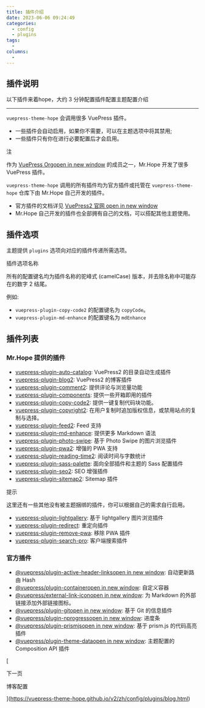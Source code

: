 ```yaml
---
title: 插件介绍
date: 2023-06-06 09:24:49
categories: 
  - config
  - plugins
tags: 
  - 
columns: 
  - 
---
```


## 插件说明
以下插件来着hope，大约 3 分钟配置插件配置主题配置介绍

---

`vuepress-theme-hope` 会调用很多 VuePress 插件。

- 一些插件会自动启用，如果你不需要，可以在主题选项中将其禁用;
- 一些插件只有你在进行必要配置后才会启用。

注

作为 [VuePress Orgopen in new window](https://github.com/orgs/vuepress/people) 的成员之一，Mr.Hope 开发了很多 VuePress 插件。

`vuepress-theme-hope` 调用的所有插件均为官方插件或托管在 `vuepress-theme-hope` 仓库下由 Mr.Hope 自己开发的插件。

- 官方插件的文档详见 [VuePress2 官网 open in new window](https://vuejs.press/zh/)
- Mr.Hope 自己开发的插件也全部拥有自己的文档，可以搭配其他主题使用。

## 插件选项

主题提供 `plugins` 选项向对应的插件传递所需选项。

插件选项名称

所有的配置键名均为插件名称的驼峰式 (camelCase) 版本，并去除名称中可能存在的数字 2 结尾。

例如:

- `vuepress-plugin-copy-code2` 的配置键名为 `copyCode`。
- `vuepress-plugin-md-enhance` 的配置键名为 `mdEnhance`

## 插件列表

### Mr.Hope 提供的插件

- [vuepress-plugin-auto-catalog](https://vuepress-theme-hope.github.io/v2/auto-catalog/zh/): VuePress2 的目录自动生成插件
- [vuepress-plugin-blog2](https://vuepress-theme-hope.github.io/v2/blog/zh/): VuePress2 的博客插件
- [vuepress-plugin-comment2](https://vuepress-theme-hope.github.io/v2/comment/zh/): 提供评论与浏览量功能
- [vuepress-plugin-components](https://vuepress-theme-hope.github.io/v2/components/zh/): 提供一些开箱即用的插件
- [vuepress-plugin-copy-code2](https://vuepress-theme-hope.github.io/v2/copy-code/zh/): 提供一键复制代码块功能。
- [vuepress-plugin-copyright2](https://vuepress-theme-hope.github.io/v2/copyright/zh/): 在用户复制时追加版权信息，或禁用站点的复制与选择。
- [vuepress-plugin-feed2](https://vuepress-theme-hope.github.io/v2/feed/zh/): Feed 支持
- [vuepress-plugin-md-enhance](https://vuepress-theme-hope.github.io/v2/md-enhance/zh/): 提供更多 Markdown 语法
- [vuepress-plugin-photo-swipe](https://vuepress-theme-hope.github.io/v2/photo-swipe/zh/): 基于 Photo Swipe 的图片浏览插件
- [vuepress-plugin-pwa2](https://vuepress-theme-hope.github.io/v2/pwa/zh/): 增强的 PWA 支持
- [vuepress-plugin-reading-time2](https://vuepress-theme-hope.github.io/v2/reading-time/zh/): 阅读时间与字数统计
- [vuepress-plugin-sass-palette](https://vuepress-theme-hope.github.io/v2/sass-palette/zh/): 面向全部插件和主题的 Sass 配置插件
- [vuepress-plugin-seo2](https://vuepress-theme-hope.github.io/v2/seo/zh/): SEO 增强插件
- [vuepress-plugin-sitemap2](https://vuepress-theme-hope.github.io/v2/sitemap/zh/): Sitemap 插件

提示

这里还有一些其他没有被主题捆绑的插件，你可以根据自己的需求自行启用。

- [vuepress-plugin-lightgallery](https://vuepress-theme-hope.github.io/v2/lightgallery/zh/): 基于 lightgallery 图片浏览插件
- [vuepress-plugin-redirect](https://vuepress-theme-hope.github.io/v2/redirect/zh/): 重定向插件
- [vuepress-plugin-remove-pwa](https://vuepress-theme-hope.github.io/v2/remove-pwa/zh/): 移除 PWA 插件
- [vuepress-plugin-search-pro](https://vuepress-theme-hope.github.io/v2/search-pro/zh/): 客户端搜索插件

### 官方插件

- [@vuepress/plugin-active-header-linksopen in new window](https://vuejs.press/zh/reference/plugin/active-header-links.html): 自动更新路由 Hash
- [@vuepress/plugin-containeropen in new window](https://vuejs.press/zh/reference/plugin/container.html): 自定义容器
- [@vuepress/external-link-iconopen in new window](https://vuejs.press/zh/reference/plugin/external-link-icon.html): 为 Markdown 的外部链接添加外部链接图标。
- [@vuepress/plugin-gitopen in new window](https://vuejs.press/zh/reference/plugin/git.html): 基于 Git 的信息插件
- [@vuepress/plugin-nprogressopen in new window](https://vuejs.press/zh/reference/plugin/nprogress.html): 进度条
- [@vuepress/plugin-prismjsopen in new window](https://vuejs.press/zh/reference/plugin/prismjs.html): 基于 prism.js 的代码高亮插件
- [@vuepress/plugin-theme-dataopen in new window](https://vuejs.press/zh/reference/plugin/theme-data.html): 主题配置的 Composition API 插件

[

下一页

博客配置

](https://vuepress-theme-hope.github.io/v2/zh/config/plugins/blog.html)
